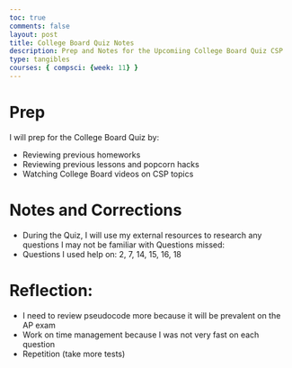 ```yaml
---
toc: true
comments: false
layout: post
title: College Board Quiz Notes
description: Prep and Notes for the Upcomiing College Board Quiz CSP
type: tangibles
courses: { compsci: {week: 11} }
---
```


# Prep
I will prep for the College Board Quiz by:
- Reviewing previous homeworks
- Reviewing previous lessons and popcorn hacks
- Watching College Board videos on CSP topics

# Notes and Corrections
- During the Quiz, I will use my external resources to research any questions I may not be familiar with
Questions missed:
- Questions I used help on: 2, 7, 14, 15, 16, 18


# Reflection:
- I need to review pseudocode more because it will be prevalent on the AP exam
- Work on time management because I was not very fast on each question
- Repetition (take more tests)